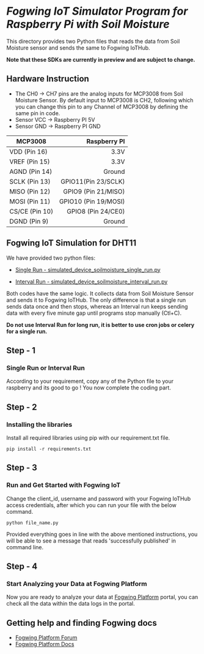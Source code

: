 # *Fogwing IoT Simulator Program for Raspberry Pi with Soil Moisture*

This directory provides two Python files that reads the data from Soil Moisture sensor and sends the same to Fogwing IoTHub.

**Note that these SDKs are currently in preview and are subject to change.**

## Hardware Instruction
* The CH0 -> CH7 pins are the analog inputs for MCP3008 from Soil Moisture Sensor. By default input to MCP3008 is CH2, following which you can change this pin to any Channel of MCP3008 by defining the same pin in code.
* Sensor VCC -> Raspberry PI 5V
* Sensor GND -> Raspberry PI GND

|     MCP3008    |    Raspberry PI     |
| -------------- | -------------------:|
|   VDD (Pin 16) |       3.3V          |
|   VREF (Pin 15)|       3.3V          |
|   AGND (Pin 14)|      Ground         |
|   SCLK (Pin 13)| GPIO11(Pin 23/SCLK) |
|   MISO (Pin 12)| GPIO9 (Pin 21/MISO) |
|   MOSI (Pin 11)| GPIO10 (Pin 19/MOSI)|
|  CS/CE (Pin 10)| GPIO8 (Pin 24/CE0)  |
|  DGND (Pin 9)  |      Ground         |

## Fogwing IoT Simulation for DHT11
We have provided two python files:
* [Single Run - simulated_device_soilmoisture_single_run.py](https://github.com/factana/fogwing-simulator-for-raspberry-python/blob/master/fw-iothub-soilmoisture-sensor/simulated_device_soilmoisture_single_run.py)

* [Interval Run - simulated_device_soilmoisture_interval_run.py](https://github.com/factana/fogwing-simulator-for-raspberry-python/blob/master/fw-iothub-soilmoisture-sensor/simulated_device_soilmoisture_interval_run.py)

Both codes have the same logic. It collects data from Soil Moisture Sensor and sends it to Fogwing IoTHub. The only difference is that a single run sends data once and then stops, whereas an Interval run keeps sending data with every five minute gap until programs stop manually (Ctl+C).

**Do not use Interval Run for long run, it is better to use cron jobs or celery for a single run.**

## Step - 1
### Single Run or Interval Run
According to your requirement, copy any of the Python file to your raspberry and its good to go ! You now complete the coding part.

## Step - 2
### Installing the libraries
Install all required libraries using pip with our requirement.txt file.
```
pip install -r requirements.txt
```

## Step - 3
### Run and Get Started with Fogwing IoT
Change the client_id, username and password with your Fogwing IoTHub access credentials, after which you can run your file with the below command.
```
python file_name.py
```
Provided everything goes in line with the above mentioned instructions, you will be able to see a message that reads 'successfully published' in command line.

## Step - 4
### Start Analyzing your Data at Fogwing Platform
Now you are ready to analyze your data at [Fogwing Platform](https://portal.fogwing.net/) portal, you can check all the data within the data logs in the portal.

## Getting help and finding Fogwing docs
* [Fogwing Platform Forum](https://community.fogwing.io/)
* [Fogwing Platform Docs](https://docs.fogwing.io/)
